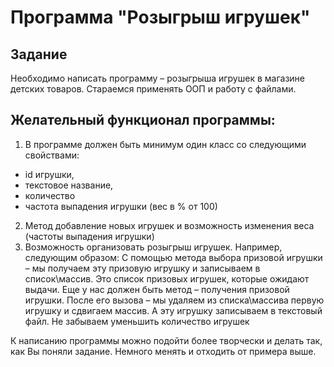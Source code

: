# Программа "Розыгрыш игрушек"

## Задание
Необходимо написать программу – розыгрыша игрушек в магазине детских товаров.
Стараемся применять ООП и работу с файлами.

## Желательный функционал программы:
1. В программе должен быть минимум один класс со следующими свойствами:
  - id игрушки,
  - текстовое название,
  - количество
  - частота выпадения игрушки (вес в % от 100)
2. Метод добавление новых игрушек и возможность изменения веса (частоты выпадения игрушки)
3. Возможность организовать розыгрыш игрушек.
   Например, следующим образом:
   С помощью метода выбора призовой игрушки – мы получаем эту призовую игрушку и записываем в список\массив.
   Это список призовых игрушек, которые ожидают выдачи.
   Еще у нас должен быть метод – получения призовой игрушки.
   После его вызова – мы удаляем из списка\массива первую игрушку и сдвигаем массив. А эту игрушку записываем в текстовый файл.
   Не забываем уменьшить количество игрушек

К написанию программы можно подойти более творчески и делать так, как Вы поняли задание. Немного менять и отходить от примера выше.
